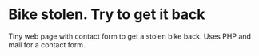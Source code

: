 # Bike stolen. Try to get it back

Tiny web page with contact form to get a stolen bike back.
Uses PHP and mail for a contact form.

